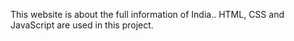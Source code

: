 This website is about the full information of India..
HTML, CSS and JavaScript are used in this project.

